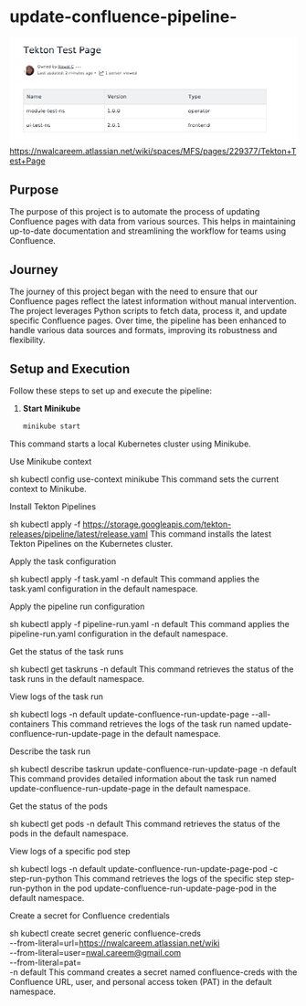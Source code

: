 # update-confluence-pipeline-

![alt text](image.png)
https://nwalcareem.atlassian.net/wiki/spaces/MFS/pages/229377/Tekton+Test+Page

## Purpose

The purpose of this project is to automate the process of updating Confluence pages with data from various sources. This helps in maintaining up-to-date documentation and streamlining the workflow for teams using Confluence.

## Journey

The journey of this project began with the need to ensure that our Confluence pages reflect the latest information without manual intervention. The project leverages Python scripts to fetch data, process it, and update specific Confluence pages. Over time, the pipeline has been enhanced to handle various data sources and formats, improving its robustness and flexibility.

## Setup and Execution

Follow these steps to set up and execute the pipeline:

1. **Start Minikube**
   ```sh
   minikube start

   
This command starts a local Kubernetes cluster using Minikube.

Use Minikube context

sh
kubectl config use-context minikube
This command sets the current context to Minikube.

Install Tekton Pipelines

sh
kubectl apply -f https://storage.googleapis.com/tekton-releases/pipeline/latest/release.yaml
This command installs the latest Tekton Pipelines on the Kubernetes cluster.

Apply the task configuration

sh
kubectl apply -f task.yaml -n default
This command applies the task.yaml configuration in the default namespace.

Apply the pipeline run configuration

sh
kubectl apply -f pipeline-run.yaml -n default
This command applies the pipeline-run.yaml configuration in the default namespace.

Get the status of the task runs

sh
kubectl get taskruns -n default
This command retrieves the status of the task runs in the default namespace.

View logs of the task run

sh
kubectl logs -n default update-confluence-run-update-page --all-containers
This command retrieves the logs of the task run named update-confluence-run-update-page in the default namespace.

Describe the task run

sh
kubectl describe taskrun update-confluence-run-update-page -n default
This command provides detailed information about the task run named update-confluence-run-update-page in the default namespace.

Get the status of the pods

sh
kubectl get pods -n default
This command retrieves the status of the pods in the default namespace.

View logs of a specific pod step

sh
kubectl logs -n default update-confluence-run-update-page-pod -c step-run-python
This command retrieves the logs of the specific step step-run-python in the pod update-confluence-run-update-page-pod in the default namespace.

Create a secret for Confluence credentials

sh
kubectl create secret generic confluence-creds \
  --from-literal=url=https://nwalcareem.atlassian.net/wiki \
  --from-literal=user=nwal.careem@gmail.com \
  --from-literal=pat=<your-api-token> \
  -n default
This command creates a secret named confluence-creds with the Confluence URL, user, and personal access token (PAT) in the default namespace.
